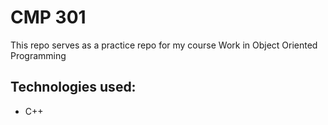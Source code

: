 # CMP 301

This repo serves as a practice repo for my course Work in Object Oriented Programming

## Technologies used:
* C++